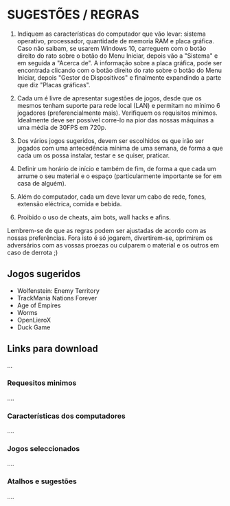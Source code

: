# SUGESTÕES / REGRAS

1. Indiquem as características do computador que vão levar: sistema operativo, processador, quantidade de memoria RAM e placa gráfica. Caso não saibam, se usarem Windows 10, carreguem com o botão direito do rato sobre o botão do Menu Iniciar, depois vão a "Sistema" e em seguida a "Acerca de". A informação sobre a placa gráfica, pode ser encontrada clicando com o botão direito do rato sobre o botão do Menu Iniciar, depois "Gestor de Dispositivos" e finalmente expandindo a parte que diz "Placas gráficas".

2. Cada um é livre de apresentar sugestões de jogos, desde que os mesmos tenham suporte para rede local (LAN) e permitam no mínimo 6 jogadores (preferencialmente mais). Verifiquem os requisitos mínimos. Idealmente deve ser possível corre-lo na pior das nossas máquinas a uma média de 30FPS em 720p.

3. Dos vários jogos sugeridos, devem ser escolhidos os que irão ser jogados com uma antecedência mínima de uma semana, de forma a que cada um os possa instalar, testar e se quiser, praticar.

4. Definir um horário de início e também de fim, de forma a que cada um arrume o seu material e o espaço (particularmente importante se for em casa de alguém).

5. Além do computador, cada um deve levar um cabo de rede, fones, extensão eléctrica, comida e bebida.

6. Proibido o uso de cheats, aim bots, wall hacks e afins.

Lembrem-se de que as regras podem ser ajustadas de acordo com as nossas preferências. Fora isto é só jogarem, divertirem-se, oprimirem os adversários com as vossas proezas ou culparem o material e os outros em caso de derrota ;)

## Jogos sugeridos

- Wolfenstein: Enemy Territory
- TrackMania Nations Forever 
- Age of Empires
- Worms
- OpenLieroX
- Duck Game

## Links para download 

...

### Requesitos minimos

....

### Características dos computadores

....

### Jogos seleccionados

....

### Atalhos e sugestões 

....

